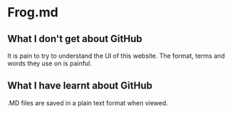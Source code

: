 # Frog.md

## What I don't get about GitHub
It is pain to try to understand the UI of this website.
The format, terms and words they use on is painful.

## What I have learnt about GitHub
.MD files are saved in a plain text format when viewed.



